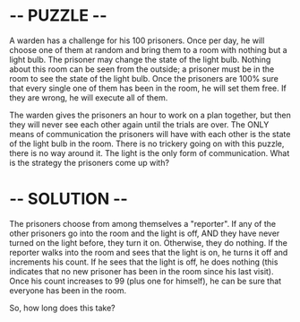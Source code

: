  #                         -- PUZZLE -- 

 A warden has a challenge for his 100 prisoners. Once per day, he will
 choose one of them at random and bring them to a room with nothing but 
 a light bulb. The prisoner may change the state of the light bulb. 
 Nothing about this room can be seen from the outside; a prisoner must be
 in the room to see the state of the light bulb. Once the prisoners are
 100% sure that every single one of them has been in the room, he will set
 them free. If they are wrong, he will execute all of them.

 The warden gives the prisoners an hour to work on a plan together, but then
 they will never see each other again until the trials are over. The ONLY
 means of communication the prisoners will have with each other is the
 state of the light bulb in the room. There is no trickery going on with
 this puzzle, there is no way around it. The light is the only form
 of communication. What is the strategy the prisoners come up with?

 #                         -- SOLUTION --

 The prisoners choose from among themselves a "reporter". If any of the
 other prisoners go into the room and the light is off, AND they have never
 turned on the light before, they turn it on. Otherwise, they do nothing.
 If the reporter walks into the room and sees that the light is on, he turns
 it off and increments his count. If he sees that the light is off, he does
 nothing (this indicates that no new prisoner has been in the room since his
 last visit). Once his count increases to 99 (plus one for himself), he can 
 be sure that everyone has been in the room.

 So, how long does this take?
